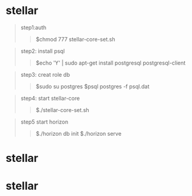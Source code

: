 # stellar

>step1:auth
>>$chmod 777 stellar-core-set.sh

>step2: install psql
>>$echo 'Y' | sudo apt-get install postgresql postgresql-client

>step3: creat role db
>>$sudo su postgres 	 	 $psql postgres -f psql.dat

>step4: start stellar-core
>>$./stellar-core-set.sh

>step5 start horizon
>>$./horizon db init 		$./horizon serve

# stellar
# stellar
